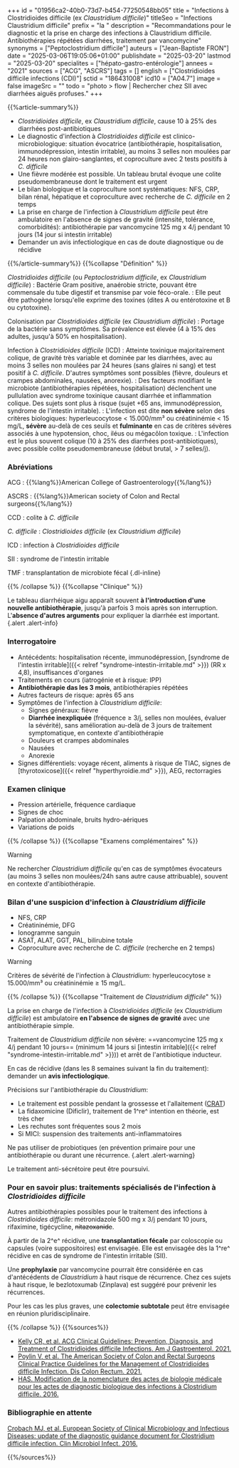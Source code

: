 +++
id = "01956ca2-40b0-73d7-b454-77250548bb05"
title = "Infections à Clostridioides difficile (ex *Claustridium difficile*)"
titleSeo = "Infections Claustridium difficile"
prefix = "la "
description = "Recommandations pour le diagnostic et la prise en charge des infections à Claustridium difficile. Antibiothérapies répétées diarrhées, traitement par vancomycine"
synonyms = ["Peptoclostridium difficile"]
auteurs = ["Jean-Baptiste FRON"]
date = "2025-03-06T19:05:06+01:00"
publishdate = "2025-03-20"
lastmod = "2025-03-20"
specialites = ["hépato-gastro-entérologie"]
annees = "2021"
sources = ["ACG", "ASCRS"]
tags = []
english = ["Clostridioides difficile infections (CDI)"]
sctid = "186431008"
icd10 = ["A04.7"]
image = false
imageSrc = ""
todo = "photo > flow | Rechercher chez SII avec diarrhées aiguës profuses."
+++

{{%article-summary%}}

- *Clostridioides difficile*, ex *Claustridium difficile*, cause 10 à 25% des diarrhées post-antibiotiques
- Le diagnostic d'infection à *Clostridioides difficile* est clinico-microbiologique: situation évocatrice (antibiothérapie, hospitalisation, immunodépression, intestin irritable), au moins 3 selles non moulées par 24 heures non glairo-sanglantes, et coproculture avec 2 tests positifs à *C. difficile*
- Une fièvre modérée est possible. Un tableau brutal évoque une colite pseudomembraneuse dont le traitement est urgent
- Le bilan biologique et la coproculture sont systématiques: NFS, CRP, bilan rénal, hépatique et coproculture avec recherche de *C. difficile* en 2 temps
- La prise en charge de l'infection à *Claustridium difficile* peut être ambulatoire en l'absence de signes de gravité (intensité, tolérance, comorbidités): antibiothérapie par vancomycine 125 mg x 4/j pendant 10 jours (14 jour si intestin irritable)
- Demander un avis infectiologique en cas de doute diagnostique ou de récidive

{{%/article-summary%}}
{{%collapse "Définition" %}}

*Clostridioides difficile* (ou *Peptoclostridium difficile*, ex *Claustridium difficile*)
: Bactérie Gram positive, anaérobie stricte, pouvant être commensale du tube digestif et transmise par voie féco-orale.
: Elle peut être pathogène lorsqu'elle exprime des toxines (dites A ou entérotoxine et B ou cytotoxine).

Colonisation par *Clostridioides difficile* (ex *Claustridium difficile*)
: Portage de la bactérie sans symptômes. Sa prévalence est élevée (4 à 15% des adultes, jusqu'à 50% en hospitalisation).

Infection à *Clostridioides difficile* (ICD)
: Atteinte toxinique majoritairement colique, de gravité très variable et dominée par les diarrhées, avec au moins 3 selles non moulées par 24 heures (sans glaires ni sang) et test positif à *C. difficile*. D'autres symptômes sont possibles (fièvre, douleurs et crampes abdominales, nausées, anorexie).
: Des facteurs modifiant le microbiote (antibiothérapies répétées, hospitalisation) déclenchent une pullulation avec syndrome toxinique causant diarrhée et inflammation colique. Des sujets sont plus à risque (sujet +65 ans, immunodépression, syndrome de l'intestin irritable).
: L'infection est dite **non sévère** selon des critères biologiques: hyperleucocytose < 15.000/mm³ ou créatininémie < 15 mg/L, **sévère** au-delà de ces seuils et **fulminante** en cas de critères sévères associés à une hypotension, choc, iléus ou mégacôlon toxique.
: L'infection est le plus souvent colique (10 à 25% des diarrhées post-antibiotiques), avec possible colite pseudomembraneuse (début brutal, > 7 selles/j).

### Abréviations

ACG
: {{%lang%}}American College of Gastroenterology{{%/lang%}}

ASCRS
: {{%lang%}}American society of Colon and Rectal surgeons{{%/lang%}}

CCD
: colite à *C. difficile*

*C. difficile*
: *Clostridioides difficile* (ex *Claustridium difficile*)

ICD
: infection à *Clostridioides difficile*

SII
: syndrome de l'intestin irritable

TMF
: transplantation de microbiote fécal
{.dl-inline}

{{% /collapse %}}
{{%collapse "Clinique" %}}

Le tableau diarrhéique aigu apparaît souvent **à l'introduction d'une nouvelle antibiothérapie**, jusqu'à parfois 3 mois après son interruption. L'**absence d'autres arguments** pour expliquer la diarrhée est important.
{.alert .alert-info}

### Interrogatoire

- Antécédents: hospitalisation récente, immunodépression, [syndrome de l'intestin irritable]({{< relref "syndrome-intestin-irritable.md" >}}) (RR x 4,8), insuffisances d'organes
- Traitements en cours (iatrogénie et à risque: IPP)
- **Antibiothérapie das les 3 mois**, antibiothérapies répétées
- Autres facteurs de risque: après 65 ans
- Symptômes de l'infection à *Claustridium difficile*:
  - Signes généraux: fièvre
  - **Diarrhée inexpliquée** (fréquence ≥ 3/j, selles non moulées, évaluer la sévérité), sans amélioration au-delà de 3 jours de traitement symptomatique, en contexte d'antibiothérapie
  - Douleurs et crampes abdominales
  - Nausées
  - Anorexie
- Signes différentiels: voyage récent, aliments à risque de TIAC, signes de [thyrotoxicose]({{< relref "hyperthyroidie.md" >}}), AEG, rectorragies

### Examen clinique

- Pression artérielle, fréquence cardiaque
- Signes de choc
- Palpation abdominale, bruits hydro-aériques
- Variations de poids

{{% /collapse %}}
{{%collapse "Examens complémentaires" %}}

> [!WARNING]
> Ne rechercher *Claustridium difficile* qu'en cas de symptômes évocateurs (au moins 3 selles non moulées/24h sans autre cause attribuable), souvent en contexte d'antibiothérapie.

### Bilan d'une suspicion d'infection à *Claustridium difficile*

- NFS, CRP
- Créatininémie, DFG
- Ionogramme sanguin
- ASAT, ALAT, GGT, PAL, bilirubine totale
- Coproculture avec recherche de *C. difficile* (recherche en 2 temps)

> [!WARNING]
> Critères de sévérité de l'infection à *Claustridium*: hyperleucocytose ≥ 15.000/mm³ ou créatininémie ≥ 15 mg/L.

{{% /collapse %}}
{{%collapse "Traitement de *Claustridium difficile*" %}}

La prise en charge de l'infection à *Clostridioides difficile* (ex *Claustridium difficile*) est ambulatoire **en l'absence de signes de gravité** avec une antibiothérapie simple.

Traitement de *Claustridium difficile* non sévère: ==vancomycine 125 mg x 4/j pendant 10 jours== (minimum 14 jours si [intestin irritable]({{< relref "syndrome-intestin-irritable.md" >}})) et arrêt de l'antibiotique inducteur.

En cas de récidive (dans les 8 semaines suivant la fin du traitement): demander un **avis infectiologique**.

Précisions sur l'antibiothérapie du *Claustridium*:

- Le traitement est possible pendant la grossesse et l'allaitement ([CRAT](https://www.lecrat.fr/13364/))
- La fidaxomicine (Dificlir), traitement de 1^re^ intention en théorie, est très cher
- Les rechutes sont fréquentes sous 2 mois
- Si MICI: suspension des traitements anti-inflammatoires

Ne pas utiliser de probiotiques (en prévention primaire pour une antibiothérapie ou durant une récurrence.
{.alert .alert-warning}

Le traitement anti-sécrétoire peut être poursuivi.

### Pour en savoir plus: traitements spécialisés de l'infection à *Clostridioides difficile*

Autres antibiothérapies possibles pour le traitement des infections à *Clostridioides difficile*: métronidazole 500 mg x 3/j pendant 10 jours, rifaximine, tigécycline, ~~nitazoxanide~~.

À partir de la 2^e^ récidive, une **transplantation fécale** par coloscopie ou capsules (voire suppositoires) est envisagée. Elle est envisagée dès la 1^re^ récidive en cas de syndrome de l'intestin irritable (SII).

Une **prophylaxie** par vancomycine pourrait être considérée en cas d'antécédents de *Claustridium* à haut risque de récurrence. Chez ces sujets à haut risque, le bezlotoxumab (Zinplava) est suggéré pour prévenir les récurrences.

Pour les cas les plus graves, une **colectomie subtotale** peut être envisagée en réunion pluridisciplinaire.

{{% /collapse %}}
{{%sources%}}

- [Kelly CR, et al. ACG Clinical Guidelines: Prevention, Diagnosis, and Treatment of Clostridioides difficile Infections. Am J Gastroenterol. 2021.](https://journals.lww.com/ajg/fulltext/2021/06000/acg_clinical_guidelines__prevention,_diagnosis,.12.aspx)
- [Poylin V, et al. The American Society of Colon and Rectal Surgeons Clinical Practice Guidelines for the Management of Clostridioides difficile Infection. Dis Colon Rectum. 2021.](https://journals.lww.com/dcrjournal/fulltext/2021/06000/the_american_society_of_colon_and_rectal_surgeons.5.aspx)
- [HAS. Modification de la nomenclature des actes de biologie médicale pour les actes de diagnostic biologique des infections à Clostridium difficile. 2016.](https://www.has-sante.fr/jcms/c_2607794/fr/modification-de-la-nomenclature-des-actes-de-biologie-medicale-pour-les-actes-de-diagnostic-biologique-des-infections-a-clostridium-difficile)

### Bibliographie en attente

[Crobach MJ, et al. European Society of Clinical Microbiology and Infectious Diseases: update of the diagnostic guidance document for Clostridium difficile infection. Clin Microbiol Infect. 2016.](https://www.clinicalmicrobiologyandinfection.com/article/S1198-743X(16)30025-8/fulltext)

{{%/sources%}}
